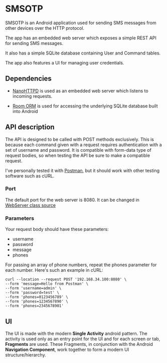 # SMSOTP

SMSOTP is an Android application used for sending SMS messages from
other devices over the HTTP protocol.

The app has an embedded web server which exposes a simple REST API for
sending SMS messages.

It also has a simple SQLite database containing User and Command tables.

The app also features a UI for managing user credentials.

## Dependencies

* [NanoHTTPD](https://github.com/NanoHttpd/nanohttpd) is used as an
  embedded web server which listens to incoming requests.

* [Room ORM](https://developer.android.com/topic/libraries/architecture/room)
  is used for accessing the underlying SQLite database built into
  Android

## API description

The API is designed to be called with POST methods exclusively. This is
because each command given with a request requires authentication with a
set of username and password. It is compatible with form-data type of
request bodies, so when testing the API be sure to make a compatible
request.

I've personally tested it with [Postman](https://www.postman.com/), but
it should work with other testing software such as cURL.

### Port

The default port for the web server is 8080. It can be changed in
[WebServer class source](/app/src/main/java/com/example/smsotp/WebServer.java)

### Parameters

Your request body should have these parameters:
* username
* password
* message
* phones

For passing an array of phone numbers, repeat the phones parameter for
each number. Here's such an example in cURL:

```shell script
curl --location --request POST '192.168.34.100:8080' \
--form 'message=Hello from Postman' \
--form 'username=admin' \
--form 'password=test' \
--form 'phones=0123456789' \
--form 'phones=1234567890' \
--form 'phones=2345678901'
```

## UI

The UI is made with the modern **Single Activity** android pattern. The
activity is used only as an entry point for the UI and for each screen
or tab, **Fragments** are used. These Fragments, in conjunction with the
Android **Navigation Component**, work together to form a modern UI
structure/hierarchy.
